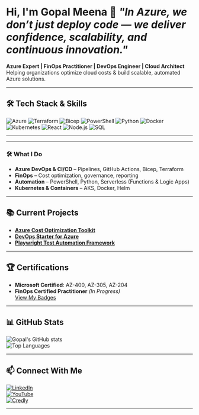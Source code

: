 # Hi, I'm Gopal Meena 👋  *"In Azure, we don’t just deploy code — we deliver confidence, scalability, and continuous innovation."*

**Azure Expert | FinOps Practitioner | DevOps Engineer | Cloud Architect**  
Helping organizations optimize cloud costs & build scalable, automated Azure solutions.  

---

## 🛠️ **Tech Stack & Skills**
![Azure](https://img.shields.io/badge/Azure-Cloud-blue?logo=microsoft-azure)
![Terraform](https://img.shields.io/badge/Terraform-IaC-purple?logo=terraform)
![Bicep](https://img.shields.io/badge/Bicep-IaC-blue)
![PowerShell](https://img.shields.io/badge/PowerShell-Scripting-blue?logo=powershell)
![Python](https://img.shields.io/badge/Python-Automation-yellow?logo=python)
![Docker](https://img.shields.io/badge/Docker-Containers-blue?logo=docker)
![Kubernetes](https://img.shields.io/badge/Kubernetes-Orchestration-blue?logo=kubernetes)
![React](https://img.shields.io/badge/React-Frontend-blue?logo=react)
![Node.js](https://img.shields.io/badge/Node.js-Backend-green?logo=node.js)
![SQL](https://img.shields.io/badge/SQL-Database-orange)

---

---

### 🛠️ **What I Do**
- **Azure DevOps & CI/CD** – Pipelines, GitHub Actions, Bicep, Terraform  
- **FinOps** – Cost optimization, governance, reporting  
- **Automation** – PowerShell, Python, Serverless (Functions & Logic Apps)  
- **Kubernetes & Containers** – AKS, Docker, Helm  

---

## 📚 **Current Projects**
- [**Azure Cost Optimization Toolkit**](https://github.com/gopalfullstack/azure-cost-optimization)  
- [**DevOps Starter for Azure**](https://github.com/gopalfullstack/devops-starter)  
- [**Playwright Test Automation Framework**](https://github.com/gopalfullstack/playwright-automation)  

---

## 🏆 **Certifications**
- **Microsoft Certified**: AZ-400, AZ-305, AZ-204  
- **FinOps Certified Practitioner** *(In Progress)*  
[View My Badges](https://www.credly.com/users/gopal-meena)

---

## 📊 **GitHub Stats**
![Gopal's GitHub stats](https://github-readme-stats.vercel.app/api?username=gopalfullstack&show_icons=true&theme=radical)  
![Top Languages](https://github-readme-stats.vercel.app/api/top-langs/?username=gopalfullstack&layout=compact&theme=radical)

---

## 📫 **Connect With Me**
[![LinkedIn](https://img.shields.io/badge/LinkedIn-Connect-blue?logo=linkedin)](https://www.linkedin.com/in/gopal-meena-359b5b197/)  
[![YouTube](https://img.shields.io/badge/YouTube-Azure%20DevOps%20Academy-red?logo=youtube)](https://www.youtube.com/@azuredevopsacademy)  
[![Credly](https://img.shields.io/badge/Credly-Badges-orange?logo=credly)](https://www.credly.com/users/gopal-meena)  

---




